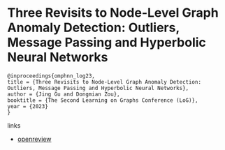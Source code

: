 # Three Revisits to Node-Level Graph Anomaly Detection: Outliers, Message Passing and Hyperbolic Neural Networks

```
@inproceedings{omphnn_log23,
title = {Three Revisits to Node-Level Graph Anomaly Detection: Outliers, Message Passing and Hyperbolic Neural Networks},
author = {Jing Gu and Dongmian Zou},
booktitle = {The Second Learning on Graphs Conference (LoG)},
year = {2023}
}
```

links
- [openreview](https://openreview.net/forum?id=fNsU9gi1Fy)
